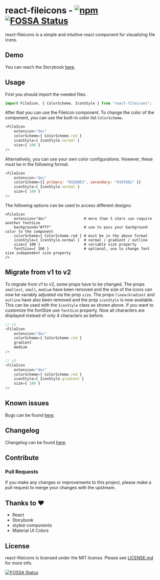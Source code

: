 # react-fileicons - [![npm](https://img.shields.io/npm/v/react-fileicons.svg?color=%2345bf17&style=popout)](https://www.npmjs.com/package/react-fileicons) [![FOSSA Status](https://app.fossa.io/api/projects/git%2Bgithub.com%2Ftomxpcvx%2Freact-fileicons.svg?type=shield)](https://app.fossa.io/projects/git%2Bgithub.com%2Ftomxpcvx%2Freact-fileicons?ref=badge_shield)

react-fileicons is a simple and intuitive react component for visualizing file icons.

## Demo

You can reach the Storybook [here](https://tomxpcvx.dev/react-fileicons/).

## Usage

First you should import the needed files.

```javascript
import FileIcon, { ColorScheme, IconStyle } from "react-fileicons";
```

After that you can use the FileIcon component.
To change the color of the component, you can use the built-in color list `ColorScheme`.

```javascript
<FileIcon
    extension="doc"
    colorScheme={ ColorScheme.red }
    iconStyle={ IconStyle.normal }
    size={ 100 }
/>
```

Alternatively, you can use your own color configurations. However, these must be in the following format.

```javascript
<FileIcon
    extension="doc"
    colorScheme={{ primary: "#1E88E5", secondary: "#1976D2" }}
    iconStyle={ IconStyle.normal }
    size={ 100 }
/>
```

The following options can be used to access different designs:

```text
<FileIcon
    extension="doc"                 # more than 5 chars can require another fontSize
    background="#fff"               # use to pass your background color to the component
    colorScheme={ ColorScheme.red } # must be in the above format
    iconStyle={ IconStyle.normal }  # normal / gradient / outline
    size={ 100 }                    # variable size property
    fontSize={ 100 }                # optional, use to change font size independent size property
/>
```

## Migrate from v1 to v2

To migrate from v1 to v2, some props have to be changed.
The props ``smallest``, ``small``, ``medium`` have been removed and the size of the icons can now be variably adjusted via the prop ``size``. The props ``linearGradient`` and ``outline`` have also been removed and the prop ``iconStyle`` is now available. This can be used with the ``IconStyle`` class as shown above. If you want to customize the fontSize use ``fontSize`` property. Now all characters are displayed instead of only 4 characters as before.

```javascript
// v1
<FileIcon
    extension="doc"
    colorScheme={ ColorScheme.red }
    gradient
    medium
/>

// v2
<FileIcon
    extension="doc"
    colorScheme={ ColorScheme.red }
    iconStyle={ IconStyle.gradient }
    size={ 100 }
/>
```

## Known issues

Bugs can be found [here](https://github.com/tomxpcvx/react-fileicons/labels/bug).

## Changelog

Changelog can be found [here](https://github.com/tomxpcvx/react-fileicons/blob/main/CHANGELOG.md).

## Contribute

### Pull Requests

If you make any changes or improvements to this project, please make a pull request to merge your changes with the upstream.

## Thanks to ❤

- React
- Storybook
- styled-components
- Material UI Colors

## License

react-fileicons is licensed under the MIT license. Please see [LICENSE.md](https://github.com/tomxpcvx/react-fileicons/blob/main/LICENSE.md) for more info.

[![FOSSA Status](https://app.fossa.io/api/projects/git%2Bgithub.com%2Ftomxpcvx%2Freact-fileicons.svg?type=large)](https://app.fossa.io/projects/git%2Bgithub.com%2Ftomxpcvx%2Freact-fileicons?ref=badge_large)
